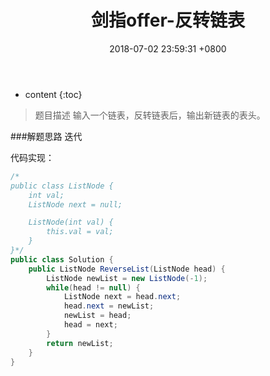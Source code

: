 ﻿---
layout: post
title:  "剑指offer-反转链表"
date:   2018-07-02 23:59:31 +0800
categories: 剑指offer 
tags: 链表
---

* content
{:toc}

> 题目描述
输入一个链表，反转链表后，输出新链表的表头。

###解题思路
迭代

代码实现：
```java
/*
public class ListNode {
    int val;
    ListNode next = null;

    ListNode(int val) {
        this.val = val;
    }
}*/
public class Solution {
    public ListNode ReverseList(ListNode head) {
        ListNode newList = new ListNode(-1);
        while(head != null) {
            ListNode next = head.next;
            head.next = newList;
            newList = head;
            head = next;
        }
        return newList;
    }
}
```



